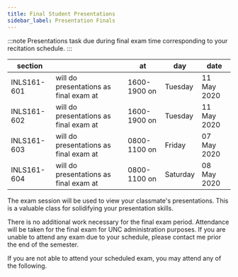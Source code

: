 ```yaml
---
title: Final Student Presentations
sidebar_label: Presentation Finals
---
```


:::note
Presentations task due during final exam time corresponding to your recitation schedule.
:::

section     |                                        | at           | day       | date
---         | ---                                    |---           |---        |---
INLS161-601 | will do presentations as final exam at | 1600-1900 on | Tuesday   | 11 May 2020
INLS161-602 | will do presentations as final exam at | 1600-1900 on | Tuesday   | 11 May 2020
INLS161-603 | will do presentations as final exam at | 0800-1100 on | Friday    | 07 May 2020
INLS161-604 | will do presentations as final exam at | 0800-1100 on | Saturday  | 08 May 2020


The exam session will be used to view your classmate's presentations. This is a valuable class for solidifying
your presentation skills.

There is no additional work necessary for the final exam period. Attendance will be taken for the final exam for UNC administration purposes. If you are unable to attend any exam due to your schedule, please contact me prior the end of the semester.

If you are not able to attend your scheduled exam, you may attend any of the following.